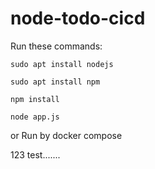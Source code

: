 # node-todo-cicd

Run these commands:


`sudo apt install nodejs`


`sudo apt install npm`


`npm install`

`node app.js`

or Run by docker compose

123 test.......
